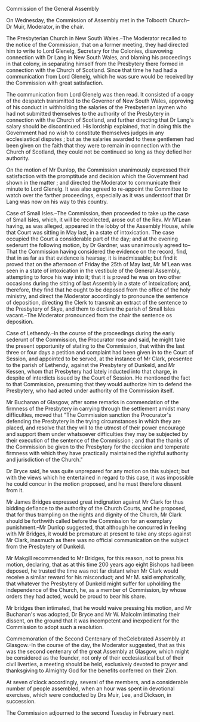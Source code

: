 Commission of the General AssemblyOn Wednesday, the Commission of Assembly met in the Tolbooth
                    Church–Dr Muir, Moderator, in the chair.The Presbyterian Church in New South Wales.–The Moderator recalled to the notice of the Commission, that on a former meeting, they had directed him to write to Lord
                    Glenelg, Secretary for the Colonies, disavowing connection with Dr Lang in
                    New South Wales, and blaming his proceedings in that colony, in
                    separating himself from the Presbytery there formed in connection with
                    the Church of Scotland. Since that time he had had a communication from
                    Lord Glenelg, which he was sure would be received by the Commission with great satisfaction.The communication from Lord Glenelg was then read. It consisted of a copy of
                    the despatch transmitted to the Governor of New South Wales,
                    approving of his conduct in withholding the salaries of the Presbyterian laymen who had not submitted themselves to the
                    authority of the Presbytery in connection with the Church of Scotland, and
                    further directing that Dr Lang's salary should be discontinued. His
                    lordship explained, that in doing this the Government had no wish to
                    constitute themselves judges in any ecclesiastical disputes ;
                    but as the salaries awarded to these gentlemen had been given on the faith
                    that they were to remain in connection with the Church of Scotland,
                    they could not be continued so long as they defied her authority.On the motion of Mr Dunlop, the Commission unanimously expressed
                    their satisfaction with the promptitude and decision which the
                    Government had shown in the matter ; and directed the Moderator to communicate their minute to Lord Glenelg. It was also agreed to
                    re-appoint the Committee to watch over the farther proceedings, especially
                    as it was understoof that Dr Lang was now on his way to this country.Case of Small Isles.–The Commission, then proceeded to take up the case of Small Isles, which, it will
                    be recollected, arose out of the Rev. Mr M'Lean having, as
                    was alleged, appeared in the lobby of the Assembly House, while
                    that Court was sitting in May last, in a state of intoxication. The case
                    occupied the Court a considerable part of the day; and at the evening
                    sederunt the following motion, by Dr Gardner, was unanimously agreed to–That the Commission having considered the evidence on the record, find, that in as far as that evidence
                    is hearsay, it is inadmissable; but find it proved that on the afternoon of
                    Friday the 25th of May last, Mr M'Lean was seen in a state of intoxication
                    in the vestibule of the General Assembly, attempting to force his way
                    into it; that it is proved he was on two other occasions during the sitting
                    of last Assembly in a state of intoxication; and, therefore, they find that
                    he ought to be deposed from the office of the holy ministry, and direct the Moderator accordingly to pronounce the sentence of
                    deposition, directing the Clerk to transmit an extract of the
                    sentence to the Presbytery of Skye, and them to declare the parish of Small
                    Isles vacant.–The Moderator pronounced from the chair the
                    sentence os deposition.Case of Lethendy.–In the course of the
                        proceedings during the early sederunt of the Commission, the
                    Procurator rose and said, he might take the present opportunity of
                    stating to the Commission, that within the last three or four days a
                    petition and complaint had been given in to the Court of Session, and
                    appointed to be served, at the instance of Mr Clark, presentee to the
                    parish of Lethendy, against the Presbytery of Dunkeld, and Mr Kessen,
                    whom that Presbytery had lately inducted into that charge, in
                    despite of interdicts issued by the Court of Session. He mentioned the fact
                    to that Commission, presuming that they would authorize him to defend
                    the Presbytery, who had acted under authority of the Commission
                    itself.Mr Buchanan of Glasgow, after some remarks in commendation of the firmness
                    of the Presbytery in carrying through the settlement amidst many
                    difficulties, moved that "The Commission sanction the Procurator's defending the Presbytery in the trying circumstances in which
                    they are placed, and resolve that they will to the utmost of their power
                    encourage and support them under whatsoever difficulties they may be
                    subjected by their execution of the sentence of the Commission ; and that
                    the thanks of the Commission be given to the Presbytery for the
                    decision and temperate firmness with which they have practically
                    maintained the rightful authority and jurisdiction of the Church."Dr Bryce said, he was quite unprepared for any motion on this
                    subject; but with the views which he entertained in regard to
                    this case, it was impossible he could concur in the motion proposed, and he
                    must therefore dissent from it.Mr James Bridges expressed great indignation against Mr Clark for thus
                    bidding defiance to the authority of the Church Courts, and he proposed,
                    that for thus trampling on the rights and dignity of the Church, Mr
                    Clark should be forthwith called before the Commission for an
                    exemplary punishment.–Mr Dunlop suggested, that although he
                    concurred in feeling with Mr Bridges, it would be premature at present to
                    take any steps against Mr Clark, inasmuch as there was no official
                    communication on the subject from the Presbytery of Dunkeld.Mr Makgill recommended to Mr Bridges, for this reason, not to press his
                    motion, declaring, that as at this time 200 years ago eight Bishops had
                    been deposed, he trusted the time was not far distant when Mr
                    Clark would receive a similar reward for his misconduct; and Mr M.
                    said emphatically, that whatever the Presbytery of Dunkeld might
                    suffer for upholding the independence of the Church, he, as a
                    member of Commission, by whose orders they had acted, would be
                    proud to bear his share.Mr bridges then intimated, that he would waive pressing his motion, and Mr
                    Buchanan's was adopted, Dr Bryce and Mr W. Malcolm intimating their
                    dissent, on the ground that it was incompetent and inexpedient for the
                    Commission to adopt such a resolution.Commemoration of the Second Centenary of theCelebrated Assembly at Glasgow.–In the
                    course of the day, the Moderator suggested, that as this was the
                    second centenary of the great Assembly at Glasgow, which might
                    be considered as the founder, not only of their ecclesiastical but of their
                    civil liverties, a meeting should be held, exclusively devoted to prayer
                    and thanksgiving to Almighty God for the benefits conferred
                    on their Zion.At seven o'clock accordingly, several of the members, and a
                    considerable number of people assembled, when an hour was spent in
                    devotional exercises, which were conducted by Drs Muir, Lee, and Dickson,
                    in succession.The Commission adjourned to the second Tuesday in February next.